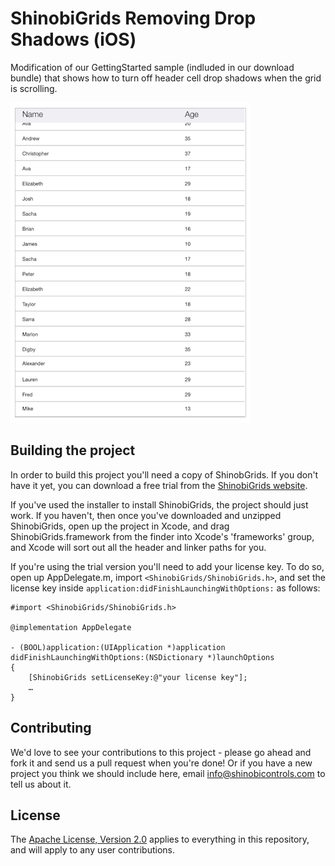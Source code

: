 ShinobiGrids Removing Drop Shadows (iOS)
=====================

Modification of our GettingStarted sample (indluded in our download bundle) that shows how to turn off header cell drop shadows when the grid is scrolling.

![Screenshot](screenshot.png?raw=true)

Building the project
------------------

In order to build this project you'll need a copy of ShinobGrids. If you don't have it yet, you can download a free trial from the [ShinobiGrids website](http://www.shinobicontrols.com/ios/shinobigrids).

If you've used the installer to install ShinobiGrids, the project should just work. If you haven't, then once you've downloaded and unzipped ShinobiGrids, open up the project in Xcode, and drag ShinobiGrids.framework from the finder into Xcode's 'frameworks' group, and Xcode will sort out all the header and linker paths for you.

If you're using the trial version you'll need to add your license key. To do so, open up AppDelegate.m, import `<ShinobiGrids/ShinobiGrids.h>`, and set the license key inside `application:didFinishLaunchingWithOptions:` as follows:

    #import <ShinobiGrids/ShinobiGrids.h>

    @implementation AppDelegate

    - (BOOL)application:(UIApplication *)application didFinishLaunchingWithOptions:(NSDictionary *)launchOptions
    {
        [ShinobiGrids setLicenseKey:@"your license key"];
        …
    }

Contributing
------------

We'd love to see your contributions to this project - please go ahead and fork it and send us a pull request when you're done! Or if you have a new project you think we should include here, email info@shinobicontrols.com to tell us about it.

License
-------

The [Apache License, Version 2.0](license.txt) applies to everything in this repository, and will apply to any user contributions.
